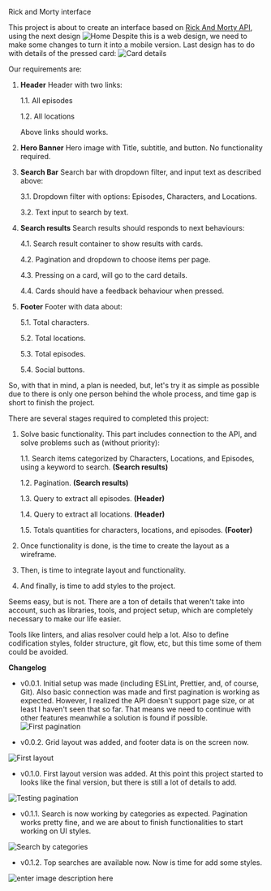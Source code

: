 
Rick and Morty interface

This project is about to create an interface based on [Rick And Morty API](https://rickandmortyapi.com/), using the next design
![Home](https://i.ibb.co/3fwSqJW/home.png)
Despite this is a web design, we need to make some changes to turn it into a mobile version.
Last design has to do with details of the pressed card:
![Card details](https://i.ibb.co/PhNhbbt/profile.png)

Our requirements are:

 1. **Header**
	Header with two links:
	
	1.1. All episodes
		
	1.2. All locations
		
	Above links should works.
 2. **Hero Banner**
	 Hero image with Title, subtitle, and button. No functionality required.
 3. **Search Bar**
	 Search bar with dropdown filter, and input text as described above:
	 
	 3.1. Dropdown filter with options: Episodes, Characters, and Locations.
	 
	 3.2. Text input to search by text.
	 
 4. **Search results**
	 Search results should responds to next behaviours:
	 
	 4.1. Search result container to show results with cards.
	 
	 4.2. Pagination and dropdown to choose items per page.
	 
	 4.3. Pressing on a card, will go to the card details.
	 
	 4.4. Cards should have a feedback behaviour when pressed.
	 
5. **Footer**
	Footer with data about:
	
	5.1. Total characters.
	
	5.2. Total locations.
	
	5.3. Total episodes.
	
	5.4. Social buttons.
	

So, with that in mind, a plan is needed, but, let's try it as simple as possible due to there is only one person behind the whole process, and time gap is short to finish the project.

There are several stages required to completed this project:

 1. Solve basic functionality.
	 This part includes connection to the API, and solve problems such as (without priority):
	 
	 1.1. Search items categorized by Characters, Locations, and Episodes, using a keyword to search. **(Search results)**
	 
	 1.2. Pagination. **(Search results)**
	 
	 1.3. Query to extract all episodes. **(Header)**
	 
	 1.4. Query to extract all locations. **(Header)**
	 
	 1.5. Totals quantities for characters, locations, and episodes. **(Footer)**
	 
 2. Once functionality is done, is the time to create the layout as a wireframe.
 3. Then, is time to integrate layout and functionality.
 4. And finally, is time to add styles to the project.

Seems easy, but is not. There are a ton of details that weren't take into account, such as libraries, tools, and project setup, which are completely necessary to make our life easier.

Tools like linters, and alias resolver could help a lot. Also to define codification styles, folder structure, git flow, etc, but this time some of them could be avoided.

**Changelog**

 - v0.0.1. Initial setup was made (including ESLint, Prettier, and, of course, Git). Also basic connection was made and first pagination is working as expected. However, I realized the API doesn't support page size, or at least I haven't seen that so far. That means we need to continue with other features meanwhile a solution is found if possible.
 ![First pagination](https://i.ibb.co/wcLL5yT/firstloadandpagination.gif)
 
 - v0.0.2. Grid layout was added, and footer data is on the screen now.

![First layout](https://i.ibb.co/Y8kN9bP/footer-data.png)
 
 - v0.1.0. First layout version was added. At this point this project started to looks like the final version, but there is still a lot of details to add.

![Testing pagination](https://i.ibb.co/LP4G0V8/basiclayout.png)

 - v0.1.1. Search is now working by categories as expected. Pagination works pretty fine, and we are about to finish functionalities to start working on UI styles.

![Search by categories](https://i.ibb.co/x7H4fZW/search-by-categories.gif)

 - v0.1.2. Top searches are available now. Now is time for add some styles.

![enter image description here](https://i.ibb.co/WHy8JR1/top-searches.gif)
